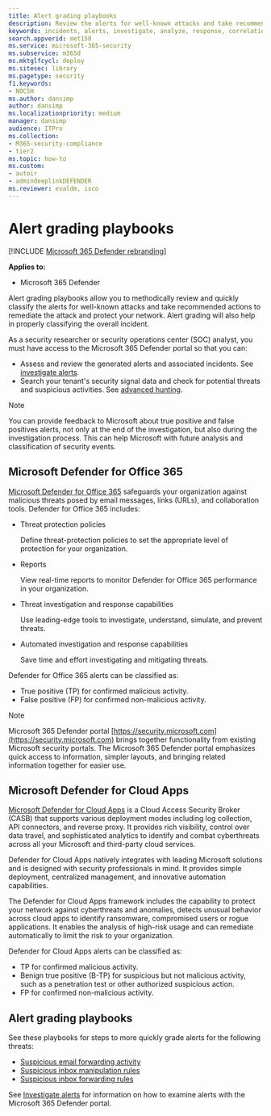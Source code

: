 ```yaml
---
title: Alert grading playbooks
description: Review the alerts for well-known attacks and take recommended actions to remediate the attack and protect your network.
keywords: incidents, alerts, investigate, analyze, response, correlation, attack, machines, devices, users, identities, identity, mailbox, email, 365, microsoft, m365
search.appverid: met150
ms.service: microsoft-365-security
ms.subservice: m365d
ms.mktglfcycl: deploy
ms.sitesec: library
ms.pagetype: security
f1.keywords: 
- NOCSH
ms.author: dansimp
author: dansimp
ms.localizationpriority: medium
manager: dansimp
audience: ITPro
ms.collection: 
- M365-security-compliance
- tier2
ms.topic: how-to
ms.custom: 
- autoir
- admindeeplinkDEFENDER
ms.reviewer: evaldm, isco
---
```


# Alert grading playbooks

[!INCLUDE [Microsoft 365 Defender rebranding](../includes/microsoft-defender.md)]

**Applies to:**
- Microsoft 365 Defender

Alert grading playbooks allow you to methodically review and quickly classify the alerts for well-known attacks and take recommended actions to remediate the attack and protect your network. Alert grading will also help in properly classifying the overall incident.

As a security researcher or security operations center (SOC) analyst, you must have access to the Microsoft 365 Defender portal so that you can:

- Assess and review the generated alerts and associated incidents. See [investigate alerts](investigate-alerts.md).
- Search your tenant's security signal data and check for potential threats and suspicious activities. See [advanced hunting](advanced-hunting-overview.md).

>[!Note]
>You can provide feedback to Microsoft about true positive and false positives alerts, not only at the end of the investigation, but also during the investigation process. This can help Microsoft with future analysis and classification of security events.
>

## Microsoft Defender for Office 365

[Microsoft Defender for Office 365](/microsoft-365/security/office-365-security/defender-for-office-365) safeguards your organization against malicious threats posed by email messages, links (URLs), and collaboration tools. Defender for Office 365 includes:

- Threat protection policies

   Define threat-protection policies to set the appropriate level of protection for your organization.

- Reports

  View real-time reports to monitor Defender for Office 365 performance in your organization.

- Threat investigation and response capabilities

  Use leading-edge tools to investigate, understand, simulate, and prevent threats.

- Automated investigation and response capabilities

  Save time and effort investigating and mitigating threats.

Defender for Office 365 alerts can be classified as: 

- True positive (TP) for confirmed malicious activity. 
- False positive (FP) for confirmed non-malicious activity.

>[!Note]
>Microsoft 365 Defender portal [https://security.microsoft.com](https://security.microsoft.com) brings together functionality from existing Microsoft security portals. The Microsoft 365 Defender portal emphasizes quick access to information, simpler layouts, and bringing related information together for easier use.
>

## Microsoft Defender for Cloud Apps

[Microsoft Defender for Cloud Apps](/defender-cloud-apps) is a Cloud Access Security Broker (CASB) that supports various deployment modes including log collection, API connectors, and reverse proxy. It provides rich visibility, control over data travel, and sophisticated analytics to identify and combat cyberthreats across all your Microsoft and third-party cloud services.

Defender for Cloud Apps natively integrates with leading Microsoft solutions and is designed with security professionals in mind. It provides simple deployment, centralized management, and innovative automation capabilities.

The Defender for Cloud Apps framework includes the capability to protect your network against cyberthreats and anomalies, detects unusual behavior across cloud apps to identify ransomware, compromised users or rogue applications. It enables the analysis of high-risk usage and can remediate automatically to limit the risk to your organization.

Defender for Cloud Apps alerts can be classified as: 

- TP for confirmed malicious activity. 
- Benign true positive (B-TP) for suspicious but not malicious activity, such as a penetration test or other authorized suspicious action. 
- FP for confirmed non-malicious activity.

## Alert grading playbooks

See these playbooks for steps to more quickly grade alerts for the following threats:

- [Suspicious email forwarding activity](alert-grading-playbook-email-forwarding.md)
- [Suspicious inbox manipulation rules](alert-grading-playbook-inbox-manipulation-rules.md)
- [Suspicious inbox forwarding rules](alert-grading-playbook-inbox-forwarding-rules.md)

See [Investigate alerts](investigate-alerts.md) for information on how to examine alerts with the Microsoft 365 Defender portal.
